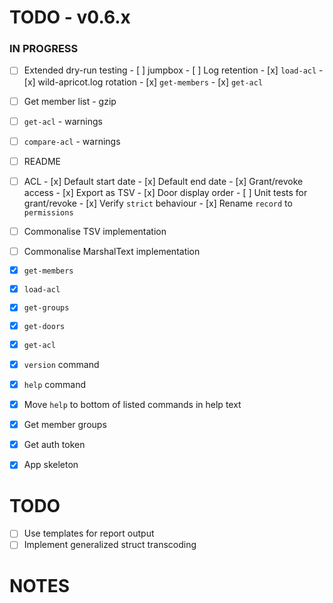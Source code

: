 # TODO - v0.6.x

### IN PROGRESS

- [ ] Extended dry-run testing
      - [ ] jumpbox
      - [ ] Log retention
      - [x] `load-acl`
      - [x] wild-apricot.log rotation
      - [x] `get-members`
      - [x] `get-acl`

- [ ] Get member list
      - gzip

- [ ] `get-acl`
      - warnings

- [ ] `compare-acl`
      - warnings

- [ ] README

- [ ] ACL
      - [x] Default start date
      - [x] Default end date
      - [x] Grant/revoke access
      - [x] Export as TSV
      - [x] Door display order
      - [ ] Unit tests for grant/revoke
      - [x] Verify `strict` behaviour
      - [x] Rename `record` to `permissions`

- [ ] Commonalise TSV implementation
- [ ] Commonalise MarshalText implementation

- [x] `get-members`
- [x] `load-acl`
- [x] `get-groups`
- [x] `get-doors`
- [x] `get-acl`
- [x] `version` command
- [x] `help` command
- [x] Move `help` to bottom of listed commands in help text
- [x] Get member groups
- [x] Get auth token
- [x] App skeleton

# TODO

- [ ] Use templates for report output
- [ ] Implement generalized struct transcoding

# NOTES